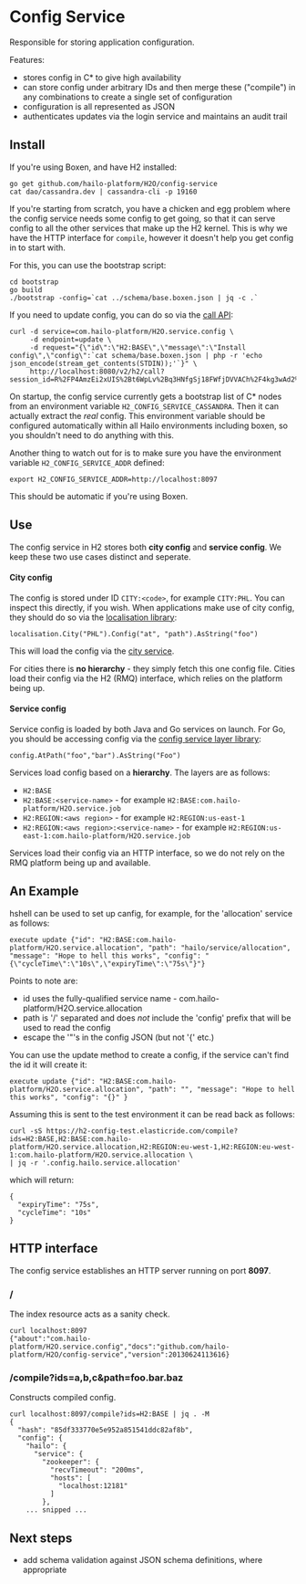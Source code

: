 # Config Service

Responsible for storing application configuration.

Features:

 - stores config in C* to give high availability
 - can store config under arbitrary IDs and then merge these ("compile") in any
   combinations to create a single set of configuration
 - configuration is all represented as JSON
 - authenticates updates via the login service and maintains an audit trail

## Install

If you're using Boxen, and have H2 installed:

    go get github.com/hailo-platform/H2O/config-service
    cat dao/cassandra.dev | cassandra-cli -p 19160

If you're starting from scratch, you have a chicken and egg problem where the config
service needs some config to get going, so that it can serve config to all the other
services that make up the H2 kernel. This is why we have the HTTP interface for
`compile`, however it doesn't help you get config in to start with.

For this, you can use the bootstrap script:

    cd bootstrap
    go build
    ./bootstrap -config=`cat ../schema/base.boxen.json | jq -c .`

If you need to update config, you can do so via the [call API](github.com/hailo-platform/H2O/call-api):

	curl -d service=com.hailo-platform/H2O.service.config \
		 -d endpoint=update \
		 -d request="{\"id\":\"H2:BASE\",\"message\":\"Install config\",\"config\":`cat schema/base.boxen.json | php -r 'echo json_encode(stream_get_contents(STDIN));'`}" \
		 http://localhost:8080/v2/h2/call?session_id=R%2FP4AmzEi2xUIS%2Bt6WpLv%2Bq3HNfgSj18FWfjDVVACh%2F4kg3wAd2%2BbQh%2B51MqWrOJ

On startup, the config service currently gets a bootstrap list of C* nodes from
an environment variable `H2_CONFIG_SERVICE_CASSANDRA`. Then it can actually extract the
_real_ config. This environment variable should be configured automatically within
all Hailo environments including boxen, so you shouldn't need to do anything with this.

Another thing to watch out for is to make sure you have the environment variable `H2_CONFIG_SERVICE_ADDR`
defined:

    export H2_CONFIG_SERVICE_ADDR=http://localhost:8097

This should be automatic if you're using Boxen.

## Use

The config service in H2 stores both **city config** and **service config**. We keep
these two use cases distinct and seperate.

#### City config

The config is stored under ID `CITY:<code>`, for example `CITY:PHL`. You can
inspect this directly, if you wish. When applications make use of city config,
they should do so via the [localisation library](https://github.com/hailo-platform/H2O/go-hailo-lib/blob/master/localisation/city.go#L29):

	localisation.City("PHL").Config("at", "path").AsString("foo")

This will load the config via the [city service](https://github.com/hailo-platform/H2O/city-service/tree/master/proto/config).

For cities there is **no hierarchy** - they simply fetch this one config file. Cities load
their config via the H2 (RMQ) interface, which relies on the platform being up.

#### Service config

Service config is loaded by both Java and Go services on launch. For Go, you
should be accessing config via the [config service layer library](https://github.com/hailo-platform/H2O/service/tree/master/config):

	config.AtPath("foo","bar").AsString("Foo")

Services load config based on a **hierarchy**. The layers are as follows:

  - `H2:BASE`
  - `H2:BASE:<service-name>` - for example `H2:BASE:com.hailo-platform/H2O.service.job`
  - `H2:REGION:<aws region>` - for example `H2:REGION:us-east-1`
  - `H2:REGION:<aws region>:<service-name>` - for example `H2:REGION:us-east-1:com.hailo-platform/H2O.service.job`

Services load their config via an HTTP interface, so we do not rely on the RMQ
platform being up and available.

## An Example

hshell can be used to set up canfig, for example, for the 'allocation' service as follows:

    execute update {"id": "H2:BASE:com.hailo-platform/H2O.service.allocation", "path": "hailo/service/allocation", "message": "Hope to hell this works", "config": "{\"cycleTime\":\"10s\",\"expiryTime\":\"75s\"}"}
    
Points to note are:

* id uses the fully-qualified service name - com.hailo-platform/H2O.service.allocation
* path is '/' separated and does *not* include the 'config' prefix that will be used to read the config
* escape the '"'s in the config JSON (but not '{' etc.)

You can use the update method to create a config, if the service can't find the id it will create it:

    execute update {"id": "H2:BASE:com.hailo-platform/H2O.service.allocation", "path": "", "message": "Hope to hell this works", "config": "{}" }

Assuming this is sent to the test environment it can be read back as follows:

    curl -sS https://h2-config-test.elasticride.com/compile?ids=H2:BASE,H2:BASE:com.hailo-platform/H2O.service.allocation,H2:REGION:eu-west-1,H2:REGION:eu-west-1:com.hailo-platform/H2O.service.allocation \
    | jq -r '.config.hailo.service.allocation'

which will return:

    {
      "expiryTime": "75s",
      "cycleTime": "10s"
    }

## HTTP interface

The config service establishes an HTTP server running on port **8097**.

### /

The index resource acts as a sanity check.

    curl localhost:8097
    {"about":"com.hailo-platform/H2O.service.config","docs":"github.com/hailo-platform/H2O/config-service","version":20130624113616}

### /compile?ids=a,b,c&path=foo.bar.baz

Constructs compiled config.

    curl localhost:8097/compile?ids=H2:BASE | jq . -M
    {
      "hash": "85df333770e5e952a851541ddc82af8b",
      "config": {
        "hailo": {
          "service": {
            "zookeeper": {
              "recvTimeout": "200ms",
              "hosts": [
                "localhost:12181"
              ]
            },
        ... snipped ...

## Next steps

  - add schema validation against JSON schema definitions, where appropriate
